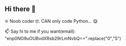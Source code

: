 ## Hi there 👋

<!--
**xingpingcn/xingpingcn** is a ✨ _special_ ✨ repository because its `README.md` (this file) appears on your GitHub profile.

Here are some ideas to get you started:

- 🔭 I’m currently working on ...
- 🌱 I’m currently learning ...
- 👯 I’m looking to collaborate on ...
- 🤔 I’m looking for help with ...
- 💬 Ask me about ...
- 📫 How to reach me: ...
- 😄 Pronouns: ...
- ⚡ Fun fact: ...
-->
✮ Noob coder 🤓. CAN only code Python... 😋

📫 Say hi to me if you want(email): "enp0NG9uOUBvdXRsb29rLmNvbQ==".replace("0","5")
